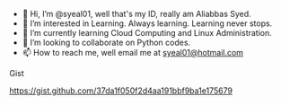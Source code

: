 - 👋 Hi, I’m @syeal01, well that's my ID, really am Aliabbas Syed.
- 👀 I’m interested in Learning. Always learning. Learning never stops.
- 🌱 I’m currently learning Cloud Computing and Linux Administration.
- 💞️ I’m looking to collaborate on Python codes.
- 📫 How to reach me, well email me at syeal01@hotmail.com

Gist

https://gist.github.com/37da1f050f2d4aa191bbf9ba1e175679



<!---
syeal01/syeal01 is a ✨ special ✨ repository because its `README.md` (this file) appears on your GitHub profile.
You can click the Preview link to take a look at your changes.
--->
